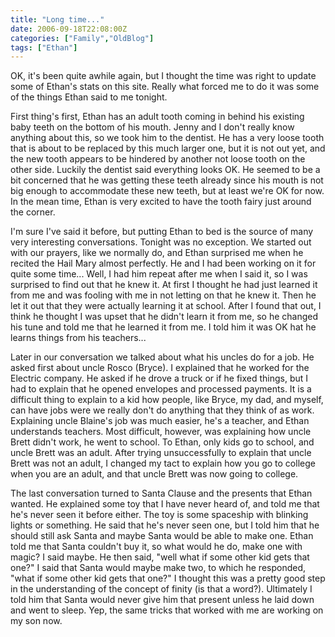 ```yaml
---
title: "Long time..."
date: 2006-09-18T22:08:00Z
categories: ["Family","OldBlog"]
tags: ["Ethan"]
---
```


OK, it's been quite awhile again, but I thought the time was right to update some of Ethan's stats on this site.  Really what forced me to do it was some of the things Ethan said to me tonight.

First thing's first, Ethan has an adult tooth coming in behind his existing baby teeth on the bottom of his mouth.  Jenny and I don't really know anything about this, so we took him to the dentist.  He has a very loose tooth that is about to be replaced by this much larger one, but it is not out yet, and the new tooth appears to be hindered by another not loose tooth on the other side.  Luckily the dentist said everything looks OK.  He seemed to be a bit concerned that he was getting these teeth already since his mouth is not big enough to accommodate these new teeth, but at least we're OK for now.  In the mean time, Ethan is very excited to have the tooth fairy just around the corner.

I'm sure I've said it before, but putting Ethan to bed is the source of many very interesting conversations.  Tonight was no exception.  We started out with our prayers, like we normally do, and Ethan surprised me when he recited the Hail Mary almost perfectly.  He and I had been working on it for quite some time...  Well, I had him repeat after me when I said it, so I was surprised to find out that he knew it.  At first I thought he had just learned it from me and was fooling with me in not letting on that he knew it.  Then he let it out that they were actually learning it at school.  After I found that out, I think he thought I was upset that he didn't learn it from me, so he changed his tune and told me that he learned it from me.  I told him it was OK hat he learns things from his teachers...

Later in our conversation we talked about what his uncles do for a job.  He asked first about uncle Rosco (Bryce).  I explained that he worked for the Electric company.  He asked if he drove a truck or if he fixed things, but I had to explain that he opened envelopes and processed payments.  It is a difficult thing to explain to a kid how people, like Bryce, my dad, and myself, can have jobs were we really don't do anything that they think of as work.  Explaining uncle Blaine's job was much easier, he's a teacher, and Ethan understands teachers.  Most difficult, however, was explaining how uncle Brett didn't work, he went to school.  To Ethan, only kids go to school, and uncle Brett was an adult.  After trying unsuccessfully to explain that uncle Brett was not an adult, I changed my tact to explain how you go to college when you are an adult, and that uncle Brett was now going to college.

The last conversation turned to Santa Clause and the presents that Ethan wanted.  He explained some toy that I have never heard of, and told me that he's never seen it before either.  The toy is some spaceship with blinking lights or something.  He said that he's never seen one, but I told him that he should still ask Santa and maybe Santa would be able to make one.  Ethan told me that Santa couldn't buy it, so what would he do, make one with magic?  I said maybe.  He then said, "well what if some other kid gets that one?"  I said that Santa would maybe make two, to which he responded, "what if some other kid gets that one?"  I thought this was a pretty good step in the understanding of the concept of finity (is that a word?).  Ultimately I told him that Santa would never give him that present unless he laid down and went to sleep.  Yep, the same tricks that worked with me are working on my son now.
